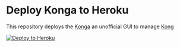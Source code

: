 # Deploy Konga to Heroku

This repository deploys the [Konga](https://github.com/pantsel/konga) an unofficial GUI to manage [Kong](https://getkong.org)

[![Deploy to Heroku](https://www.herokucdn.com/deploy/button.svg)](https://heroku.com/deploy)
